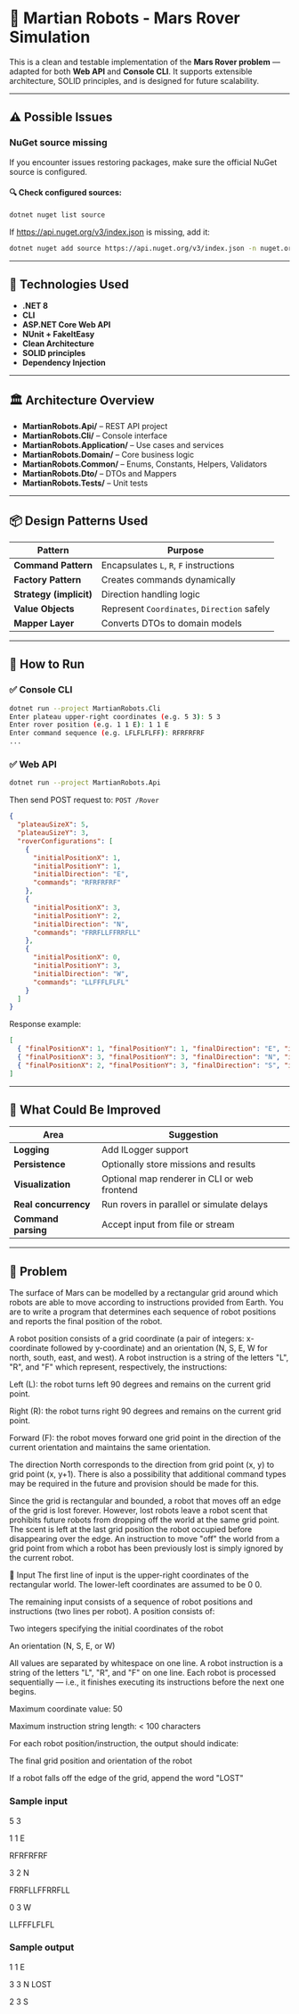 # 🚀 Martian Robots - Mars Rover Simulation

This is a clean and testable implementation of the **Mars Rover problem** — adapted for both **Web API** and **Console CLI**. It supports extensible architecture, SOLID principles, and is designed for future scalability.

---
## ⚠️ Possible Issues
### NuGet source missing

If you encounter issues restoring packages, make sure the official NuGet source is configured.

#### 🔍 Check configured sources:

```bash
dotnet nuget list source
```
If https://api.nuget.org/v3/index.json is missing, add it:
```bash
dotnet nuget add source https://api.nuget.org/v3/index.json -n nuget.org
```
---

## 🧰 Technologies Used
- **.NET 8**
- **CLI**
- **ASP.NET Core Web API**
- **NUnit + FakeItEasy**
- **Clean Architecture**
- **SOLID principles**
- **Dependency Injection**

---

## 🏛️ Architecture Overview
- **MartianRobots.Api/** – REST API project
- **MartianRobots.Cli/** – Console interface
- **MartianRobots.Application/** – Use cases and services
- **MartianRobots.Domain/** – Core business logic
- **MartianRobots.Common/** – Enums, Constants, Helpers, Validators
- **MartianRobots.Dto/** – DTOs and Mappers
- **MartianRobots.Tests/** – Unit tests
 
---

## 📦 Design Patterns Used

| Pattern               | Purpose                             |
|-----------------------|-------------------------------------|
| **Command Pattern**   | Encapsulates `L`, `R`, `F` instructions |
| **Factory Pattern**   | Creates commands dynamically         |
| **Strategy (implicit)**| Direction handling logic             |
| **Value Objects**     | Represent `Coordinates`, `Direction` safely |
| **Mapper Layer**      | Converts DTOs to domain models       |

---

## 🚀 How to Run
### ✅ Console CLI
```bash
dotnet run --project MartianRobots.Cli
Enter plateau upper-right coordinates (e.g. 5 3): 5 3
Enter rover position (e.g. 1 1 E): 1 1 E
Enter command sequence (e.g. LFLFLFLFF): RFRFRFRF
...
```
### ✅ Web API
```bash
dotnet run --project MartianRobots.Api
```
Then send POST request to:
<code>POST /Rover</code>

```json
{
  "plateauSizeX": 5,
  "plateauSizeY": 3,
  "roverConfigurations": [
    {
      "initialPositionX": 1,
      "initialPositionY": 1,
      "initialDirection": "E",
      "commands": "RFRFRFRF"
    },
    {
      "initialPositionX": 3,
      "initialPositionY": 2,
      "initialDirection": "N",
      "commands": "FRRFLLFFRRFLL"
    },
    {
      "initialPositionX": 0,
      "initialPositionY": 3,
      "initialDirection": "W",
      "commands": "LLFFFLFLFL"
    }
  ]
}
```

Response example:
```json
[
  { "finalPositionX": 1, "finalPositionY": 1, "finalDirection": "E", "isRoverLost": false },
  { "finalPositionX": 3, "finalPositionY": 3, "finalDirection": "N", "isRoverLost": true },
  { "finalPositionX": 2, "finalPositionY": 3, "finalDirection": "S", "isRoverLost": false }
]
```

---

## 🚧 What Could Be Improved
| Area               | Suggestion                            |
|-----------------------|-------------------------------------|
| **Logging**   | Add ILogger<T> support |
| **Persistence**   | Optionally store missions and results         |
| **Visualization**| Optional map renderer in CLI or web frontend             |
| **Real concurrency**     | Run rovers in parallel or simulate delays |
| **Command parsing**      | Accept input from file or stream       |

---

## 🧩 Problem
The surface of Mars can be modelled by a rectangular grid around which robots are able to move according to instructions provided from Earth. You are to write a program that determines each sequence of robot positions and reports the final position of the robot.

A robot position consists of a grid coordinate (a pair of integers: x-coordinate followed by y-coordinate) and an orientation (N, S, E, W for north, south, east, and west). A robot instruction is a string of the letters "L", "R", and "F" which represent, respectively, the instructions:

Left (L): the robot turns left 90 degrees and remains on the current grid point.

Right (R): the robot turns right 90 degrees and remains on the current grid point.

Forward (F): the robot moves forward one grid point in the direction of the current orientation and maintains the same orientation.

The direction North corresponds to the direction from grid point (x, y) to grid point (x, y+1). There is also a possibility that additional command types may be required in the future and provision should be made for this.

Since the grid is rectangular and bounded, a robot that moves off an edge of the grid is lost forever. However, lost robots leave a robot scent that prohibits future robots from dropping off the world at the same grid point. The scent is left at the last grid position the robot occupied before disappearing over the edge. An instruction to move "off" the world from a grid point from which a robot has been previously lost is simply ignored by the current robot.

🔡 Input
The first line of input is the upper-right coordinates of the rectangular world. The lower-left coordinates are assumed to be 0 0.

The remaining input consists of a sequence of robot positions and instructions (two lines per robot).
A position consists of:

Two integers specifying the initial coordinates of the robot

An orientation (N, S, E, or W)

All values are separated by whitespace on one line.
A robot instruction is a string of the letters "L", "R", and "F" on one line.
Each robot is processed sequentially — i.e., it finishes executing its instructions before the next one begins.

Maximum coordinate value: 50

Maximum instruction string length: < 100 characters

For each robot position/instruction, the output should indicate:

The final grid position and orientation of the robot

If a robot falls off the edge of the grid, append the word "LOST"

### Sample input
5 3

1 1 E

RFRFRFRF

3 2 N

FRRFLLFFRRFLL

0 3 W

LLFFFLFLFL

### Sample output
1 1 E

3 3 N LOST

2 3 S

